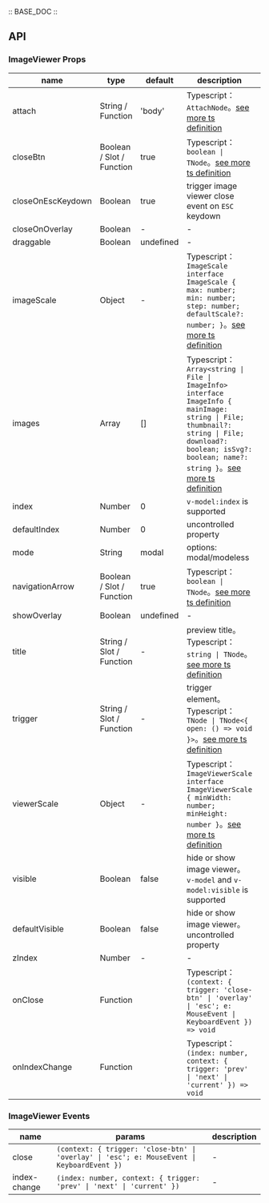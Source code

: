 :: BASE_DOC ::

## API

### ImageViewer Props

name | type | default | description | required
-- | -- | -- | -- | --
attach | String / Function | 'body' | Typescript：`AttachNode`。[see more ts definition](https://github.com/Tencent/tdesign-vue-next/blob/develop/src/common.ts) | N
closeBtn | Boolean / Slot / Function | true | Typescript：`boolean \| TNode`。[see more ts definition](https://github.com/Tencent/tdesign-vue-next/blob/develop/src/common.ts) | N
closeOnEscKeydown | Boolean | true | trigger image viewer close event on `ESC` keydown | N
closeOnOverlay | Boolean | - | \- | N
draggable | Boolean | undefined | \- | N
imageScale | Object | - | Typescript：`ImageScale` `interface ImageScale { max: number; min: number; step: number; defaultScale?: number; }`。[see more ts definition](https://github.com/Tencent/tdesign-vue-next/tree/develop/src/image-viewer/type.ts) | N
images | Array | [] | Typescript：`Array<string \| File \| ImageInfo>` `interface ImageInfo { mainImage: string \| File; thumbnail?: string \| File; download?: boolean; isSvg?: boolean; name?: string }`。[see more ts definition](https://github.com/Tencent/tdesign-vue-next/tree/develop/src/image-viewer/type.ts) | N
index | Number | 0 | `v-model:index` is supported | N
defaultIndex | Number | 0 | uncontrolled property | N
mode | String | modal | options: modal/modeless | N
navigationArrow | Boolean / Slot / Function | true | Typescript：`boolean \| TNode`。[see more ts definition](https://github.com/Tencent/tdesign-vue-next/blob/develop/src/common.ts) | N
showOverlay | Boolean | undefined | \- | N
title | String / Slot / Function | - | preview title。Typescript：`string \| TNode`。[see more ts definition](https://github.com/Tencent/tdesign-vue-next/blob/develop/src/common.ts) | N
trigger | String / Slot / Function | - | trigger element。Typescript：`TNode \| TNode<{ open: () => void }>`。[see more ts definition](https://github.com/Tencent/tdesign-vue-next/blob/develop/src/common.ts) | N
viewerScale | Object | - | Typescript：`ImageViewerScale` `interface ImageViewerScale { minWidth: number; minHeight: number }`。[see more ts definition](https://github.com/Tencent/tdesign-vue-next/tree/develop/src/image-viewer/type.ts) | N
visible | Boolean | false | hide or show image viewer。`v-model` and `v-model:visible` is supported | N
defaultVisible | Boolean | false | hide or show image viewer。uncontrolled property | N
zIndex | Number | - | \- | N
onClose | Function |  | Typescript：`(context: { trigger: 'close-btn' \| 'overlay' \| 'esc'; e: MouseEvent \| KeyboardEvent }) => void`<br/> | N
onIndexChange | Function |  | Typescript：`(index: number, context: { trigger: 'prev' \| 'next' \| 'current' }) => void`<br/> | N

### ImageViewer Events

name | params | description
-- | -- | --
close | `(context: { trigger: 'close-btn' \| 'overlay' \| 'esc'; e: MouseEvent \| KeyboardEvent })` | \-
index-change | `(index: number, context: { trigger: 'prev' \| 'next' \| 'current' })` | \-
